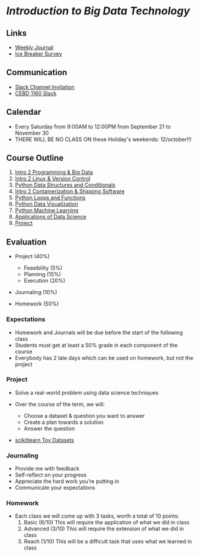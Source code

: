 # *Introduction to Big Data Technology*

## Links
* [Weekly Journal](https://forms.gle/QAe9Dm54xNwUxZqZA)
* [Ice Breaker Survey](https://forms.gle/TR2QyAsCyKsi11PMA)

## Communication
* [Slack Channel Invitation](https://join.slack.com/t/cebd1160-fall2019/shared_invite/enQtNzI2NTU3NjAwNTMyLWY3OTQ4ZDAzYWRhNTdiYzc1NTFjNTI3NmE2YjMyYjI5NDAxZmM2OGVmNTJhZGZiN2M5YTBjM2Q4ZGQ5NzM2ZmM)
* [CEBD 1160 Slack](http://cebd1160-fall2019.slack.com/)

## Calendar
* Every Saturday from 9:00AM to 12:00PM from September 21 to November 30
* THERE WILL BE NO CLASS ON these Holiday's weekends: 12/october!!!

## Course Outline
1. [Intro 2 Programming & Big Data](./1-intro.md)
2. [Intro 2 Linux & Version Control](./2-bash-git.md)
3. [Python Data Structures and Conditionals](./3-python.md)
4. [Intro 2 Containerization & Shipping Software](./4-docker.md)
5. [Python Loops and Functions](./5-pythonadv.md)
7. [Python Data Visualization](./7-viz.md)
8. [Python Machine Learning](./8-ml.md)
9. [Applications of Data Science](./9-other-techs.md)
10. [Project](./10-project.md)

## Evaluation
* Project (40%)
  - Feasibility (5%)
  - Planning (15%)
  - Execution (20%)

* Journaling (10%)

* Homework (50%)

### Expectations
 - Homework and Journals will be due before the start of  the following class
 - Students must get at least a 50% grade in each component of the course
 - Everybody has 2 late days which can be used on homework, but not the project

### Project 
* Solve a real-world problem using data science techniques

* Over the course of the term, we will:
  - Choose a dataset & question you want to answer
  - Create a plan towards a solution
  - Answer the question
  
* [scikitlearn Toy Datasets](https://scikit-learn.org/stable/datasets/index.html#toy-datasets)

### Journaling
  - Provide me with feedback
  - Self-reflect on your progress
  - Appreciate the hard work you’re putting in
  - Communicate your expectations

### Homework
- Each class we will come up with 3 tasks, worth a  total of 10 points:
  1.	Basic (6/10) This will require the application of what we did in class
  2.  Advanced (3/10) This will require the extension of what we did in class
  3.	Reach (1/10) This will be a difficult task that uses what we learned in class

